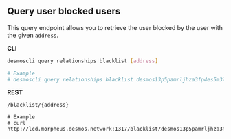 ## Query user blocked users
This query endpoint allows you to retrieve the user blocked by the user with the given `address`.

**CLI**
```bash
desmoscli query relationships blacklist [address]

# Example
# desmoscli query relationships blacklist desmos13p5pamrljhza3fp4es5m3llgmnde5fzcpq6nud
```

**REST**
```
/blacklist/{address}

# Example
# curl http://lcd.morpheus.desmos.network:1317/blacklist/desmos13p5pamrljhza3fp4es5m3llgmnde5fzcpq6nud
```